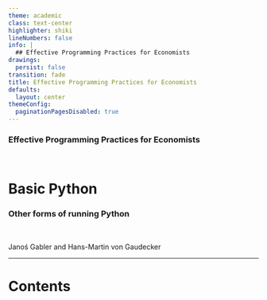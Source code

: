 ```yaml
---
theme: academic
class: text-center
highlighter: shiki
lineNumbers: false
info: |
  ## Effective Programming Practices for Economists
drawings:
  persist: false
transition: fade
title: Effective Programming Practices for Economists
defaults:
  layout: center
themeConfig:
  paginationPagesDisabled: true
---
```


### Effective Programming Practices for Economists

<br/>

# Basic Python

### Other forms of running Python

<br/>


Janoś Gabler and Hans-Martin von Gaudecker

---

# Contents
